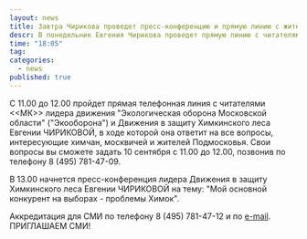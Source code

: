 ```yaml
---
layout: news
title: Завтра Чирикова проведет пресс-конференцию и прямую линию с жителями Химок
descr: В понедельник Евгения Чирикова проведет прямую линию с читателями «МК» по поводу проблем, интересующих химчан, москвичей и жителей Подмосковья. Также пройдет пресс-конференция, где будет освещен тот же круг вопросов.
time: "18:05"
tag:
categories:
  - news
published: true
---
```


С 11.00 до 12.00 пройдет прямая телефонная линия с читателями <<МК>>
лидера движения "Экологическая оборона Московской области"
("Экооборона") и Движения в защиту Химкинского леса Евгении ЧИРИКОВОЙ,
в ходе которой она ответит на все вопросы, интересующие химчан,
москвичей и жителей Подмосковья.
Свои вопросы вы сможете задать 10 сентября с 11.00 до 12.00, позвонив
по телефону 8 (495) 781-47-09.

В 13.00 начнется пресс-конференция лидера Движения в защиту
Химкинского леса  Евгении ЧИРИКОВОЙ на тему: "Мой основной конкурент
на выборах - проблемы Химок".

Аккредитация для СМИ по телефону 8 (495) 781-47-12 и по <a href="mailto:sos@mk.ru">e-mail</a>. ПРИГЛАШАЕМ СМИ!